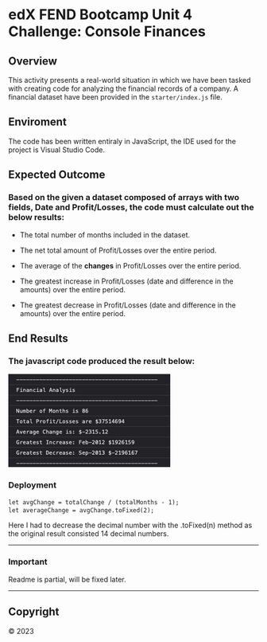 # edX FEND Bootcamp Unit 4 Challenge: Console Finances


## Overview

This activity presents a real-world situation in which we have been tasked with creating code for analyzing the financial records of a company. A financial dataset have been provided in the `starter/index.js` file.


## Enviroment

The code has been written entiraly in JavaScript, the IDE used for the project is Visual Studio Code.


## Expected Outcome 

### Based on the given a dataset composed of arrays with two fields, Date and Profit/Losses, the code must calculate out the below results: 

* The total number of months included in the dataset.

* The net total amount of Profit/Losses over the entire period.

* The average of the **changes** in Profit/Losses over the entire period.

* The greatest increase in Profit/Losses (date and difference in the amounts) over the entire period.

* The greatest decrease in Profit/Losses (date and difference in the amounts) over the entire period.


## End Results

### The javascript code produced the result below:

![Result](etc/result.png)


### Deployment

  ```text
  let avgChange = totalChange / (totalMonths - 1);
  let averageChange = avgChange.toFixed(2);
  ```
Here I had to decrease the decimal number with the .toFixed(n) method as the original result consisted 14 decimal numbers.

---

### Important
Readme is partial, will be fixed later.

---

## Copyright

© 2023 





